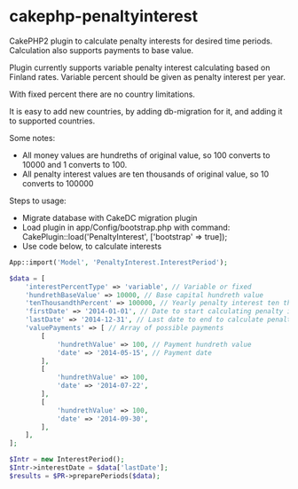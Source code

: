 # cakephp-penaltyinterest
CakePHP2 plugin to calculate penalty interests for desired time periods. Calculation also supports payments to base value.

Plugin currently supports variable penalty interest calculating based on Finland rates. Variable percent should be given as penalty interest per year.

With fixed percent there are no country limitations.

It is easy to add new countries, by adding db-migration for it, and adding it to supported countries.

Some notes:
- All money values are hundreths of original value, so 100 converts to 10000 and 1 converts to 100.
- All penalty interest values are ten thousands of original value, so 10 converts to 100000

Steps to usage:
- Migrate database with CakeDC migration plugin
- Load plugin in app/Config/bootstrap.php with command: CakePlugin::load('PenaltyInterest', ['bootstrap' => true]);
- Use code below, to calculate interests

```php
App::import('Model', 'PenaltyInterest.InterestPeriod');

$data = [
    'interestPercentType' => 'variable', // Variable or fixed
    'hundrethBaseValue' => 10000, // Base capital hundreth value
    'tenThousandthPercent' => 100000, // Yearly penalty interest ten thousandth percent 
    'firstDate' => '2014-01-01', // Date to start calculating penalty interests (due date of capital)
    'lastDate' => '2014-12-31', // Last date to end to calculate penalty interests (typically current date)
    'valuePayments' => [ // Array of possible payments
        [
            'hundrethValue' => 100, // Payment hundreth value
            'date' => '2014-05-15', // Payment date
        ],
        [
            'hundrethValue' => 100,
            'date' => '2014-07-22',
        ],
        [
            'hundrethValue' => 100,
            'date' => '2014-09-30',
        ],
    ],
];

$Intr = new InterestPeriod();
$Intr->interestDate = $data['lastDate'];
$results = $PR->preparePeriods($data);
```